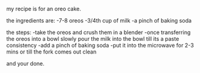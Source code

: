 my recipe is for an oreo cake.

the ingredients are:
-7-8 oreos
-3/4th cup of milk
-a pinch of baking soda

the steps:
-take the oreos and crush them in a blender
-once transferring the oreos into a bowl slowly pour the milk into the bowl till its a paste consistency
-add a pinch of baking soda 
-put it into the microwave for 2-3 mins or till the fork comes out clean

and your done.